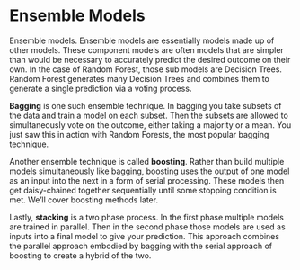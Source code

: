 # Ensemble Models

Ensemble models. Ensemble models are essentially models made up of other models. These component models are often models that are simpler than would be necessary to accurately predict the desired outcome on their own. In the case of Random Forest, those sub models are Decision Trees. Random Forest generates many Decision Trees and combines them to generate a single prediction via a voting process.

**Bagging** is one such ensemble technique. In bagging you take subsets of the data and train a model on each subset. Then the subsets are allowed to simultaneously vote on the outcome, either taking a majority or a mean. You just saw this in action with Random Forests, the most popular bagging technique.

Another ensemble technique is called **boosting**. Rather than build multiple models simultaneously like bagging, boosting uses the output of one model as an input into the next in a form of serial processing. These models then get daisy-chained together sequentially until some stopping condition is met. We’ll cover boosting methods later.

Lastly, **stacking** is a two phase process. In the first phase multiple models are trained in parallel. Then in the second phase those models are used as inputs into a final model to give your prediction. This approach combines the parallel approach embodied by bagging with the serial approach of boosting to create a hybrid of the two.

